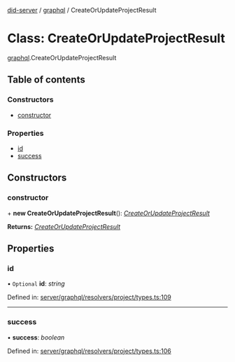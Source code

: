 [did-server](../README.md) / [graphql](../modules/graphql.md) / CreateOrUpdateProjectResult

# Class: CreateOrUpdateProjectResult

[graphql](../modules/graphql.md).CreateOrUpdateProjectResult

## Table of contents

### Constructors

- [constructor](graphql.createorupdateprojectresult.md#constructor)

### Properties

- [id](graphql.createorupdateprojectresult.md#id)
- [success](graphql.createorupdateprojectresult.md#success)

## Constructors

### constructor

\+ **new CreateOrUpdateProjectResult**(): [*CreateOrUpdateProjectResult*](graphql.createorupdateprojectresult.md)

**Returns:** [*CreateOrUpdateProjectResult*](graphql.createorupdateprojectresult.md)

## Properties

### id

• `Optional` **id**: *string*

Defined in: [server/graphql/resolvers/project/types.ts:109](https://github.com/Puzzlepart/did/blob/5da6768a/server/graphql/resolvers/project/types.ts#L109)

___

### success

• **success**: *boolean*

Defined in: [server/graphql/resolvers/project/types.ts:106](https://github.com/Puzzlepart/did/blob/5da6768a/server/graphql/resolvers/project/types.ts#L106)
